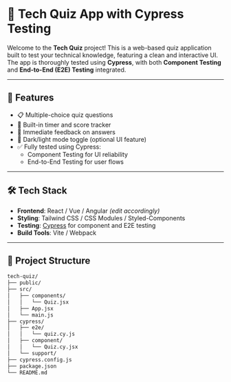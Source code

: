 # 🧠 Tech Quiz App with Cypress Testing

Welcome to the **Tech Quiz** project! This is a web-based quiz application built to test your technical knowledge, featuring a clean and interactive UI. The app is thoroughly tested using **Cypress**, with both **Component Testing** and **End-to-End (E2E) Testing** integrated.

---

## 🚀 Features

- 📋 Multiple-choice quiz questions
- 🧩 Built-in timer and score tracker
- 🔄 Immediate feedback on answers
- 🌙 Dark/light mode toggle (optional UI feature)
- ✅ Fully tested using Cypress:
  - Component Testing for UI reliability
  - End-to-End Testing for user flows

---

## 🛠️ Tech Stack

- **Frontend**: React / Vue / Angular *(edit accordingly)*
- **Styling**: Tailwind CSS / CSS Modules / Styled-Components
- **Testing**: [Cypress](https://www.cypress.io/) for component and E2E testing
- **Build Tools**: Vite / Webpack

---

## 📂 Project Structure

```bash
tech-quiz/
├── public/
├── src/
│   ├── components/
│   │   └── Quiz.jsx
│   ├── App.jsx
│   └── main.js
├── cypress/
│   ├── e2e/
│   │   └── quiz.cy.js
│   ├── component/
│   │   └── Quiz.cy.jsx
│   └── support/
├── cypress.config.js
├── package.json
└── README.md

